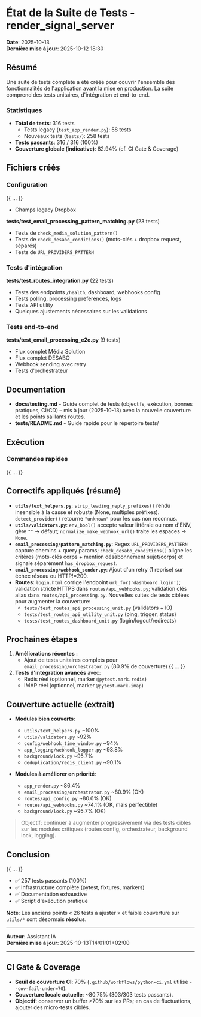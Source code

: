 # État de la Suite de Tests - render_signal_server

**Date**: 2025-10-13  
**Dernière mise à jour**: 2025-10-12 18:30  

## Résumé

Une suite de tests complète a été créée pour couvrir l'ensemble des fonctionnalités de l'application avant la mise en production. La suite comprend des tests unitaires, d'intégration et end-to-end.

### Statistiques

- **Total de tests**: 316 tests 
  - Tests legacy (`test_app_render.py`): 58 tests 
  - Nouveaux tests (`tests/`): 258 tests 
- **Tests passants**: 316 / 316 (100%)
- **Couverture globale (indicative)**: 82.94% (cf. CI Gate & Coverage)

## Fichiers créés

### Configuration

{{ ... }}
- Champs legacy Dropbox

**tests/test_email_processing_pattern_matching.py** (23 tests)
- Tests de `check_media_solution_pattern()` 
- Tests de `check_desabo_conditions()` (mots-clés + dropbox request, séparés) 
- Tests de `URL_PROVIDERS_PATTERN` 

### Tests d'intégration

**tests/test_routes_integration.py** (22 tests)
- Tests des endpoints `/health`, dashboard, webhooks config
- Tests polling, processing preferences, logs
- Tests API utility
- Quelques ajustements nécessaires sur les validations

### Tests end-to-end

**tests/test_email_processing_e2e.py** (9 tests)
- Flux complet Média Solution 
- Flux complet DESABO 
- Webhook sending avec retry 
- Tests d'orchestrateur 

## Documentation

- **docs/testing.md** - Guide complet de tests (objectifs, exécution, bonnes pratiques, CI/CD) – mis à jour (2025-10-13) avec la nouvelle couverture et les points saillants routes.
- **tests/README.md** - Guide rapide pour le répertoire tests/

## Exécution

### Commandes rapides

{{ ... }}

## Correctifs appliqués (résumé)

- **`utils/text_helpers.py`**: `strip_leading_reply_prefixes()` rendu insensible à la casse et robuste (None, multiples préfixes). `detect_provider()` retourne `"unknown"` pour les cas non reconnus.
- **`utils/validators.py`**: `env_bool()` accepte valeur littérale ou nom d'ENV, gère `""` → défaut; `normalize_make_webhook_url()` traite les espaces → `None`.
- **`email_processing/pattern_matching.py`**: Regex `URL_PROVIDERS_PATTERN` capture chemins + query params; `check_desabo_conditions()` aligne les critères (mots-clés corps + mention désabonnement sujet/corps) et signale séparément `has_dropbox_request`.
- **`email_processing/webhook_sender.py`**: Ajout d'un retry (1 reprise) sur échec réseau ou HTTP!=200.
- **Routes**: `login.html` corrige l'endpoint `url_for('dashboard.login')`; validation stricte HTTPS dans `routes/api_webhooks.py`; validation clés alias dans `routes/api_processing.py`. Nouvelles suites de tests ciblées pour augmenter la couverture:
  - `tests/test_routes_api_processing_unit.py` (validators + IO)
  - `tests/test_routes_api_utility_unit.py` (ping, trigger, status)
  - `tests/test_routes_dashboard_unit.py` (login/logout/redirects)

## Prochaines étapes

1. **Améliorations récentes** :
   - Ajout de tests unitaires complets pour `email_processing/orchestrator.py` (80.9% de couverture)
{{ ... }}
2. **Tests d'intégration avancés** avec:
   - Redis réel (optionnel, marker `@pytest.mark.redis`)
   - IMAP réel (optionnel, marker `@pytest.mark.imap`)

## Couverture actuelle (extrait)

- **Modules bien couverts**:
  - `utils/text_helpers.py` ~100%
  - `utils/validators.py` ~92%
  - `config/webhook_time_window.py` ~94%
  - `app_logging/webhook_logger.py` ~93.8%
  - `background/lock.py` ~95.7%
  - `deduplication/redis_client.py` ~90.1%

- **Modules à améliorer en priorité**:
  - `app_render.py` ~86.4%
  - `email_processing/orchestrator.py` ~80.9% (OK)
  - `routes/api_config.py` ~80.6% (OK)
  - `routes/api_webhooks.py` ~74.1% (OK, mais perfectible)
  - `background/lock.py` ~95.7% (OK)

> Objectif: continuer à augmenter progressivement via des tests ciblés sur les modules critiques (routes config, orchestrateur, background lock, logging).

## Conclusion

{{ ... }}
- ✅ 257 tests passants (100%)
- ✅ Infrastructure complète (pytest, fixtures, markers)
- ✅ Documentation exhaustive
- ✅ Script d'exécution pratique

**Note**: Les anciens points « 26 tests à ajuster » et faible couverture sur `utils/*` sont désormais **résolus**.

---

**Auteur**: Assistant IA  
**Dernière mise à jour**: 2025-10-13T14:01:01+02:00

---

## CI Gate & Coverage

- **Seuil de couverture CI**: 70% (`.github/workflows/python-ci.yml` utilise `--cov-fail-under=70`).
- **Couverture locale actuelle**: ~80.75% (303/303 tests passants).
- **Objectif**: conserver un buffer >70% sur les PRs; en cas de fluctuations, ajouter des micro-tests ciblés.
